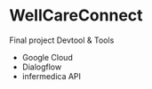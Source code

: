 # WellCareConnect
Final project Devtool &amp; 
Tools 
* Google Cloud
* Dialogflow
* infermedica API
